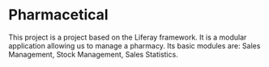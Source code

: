 # Pharmacetical
This project is a project based on the Liferay framework. It is a modular application allowing us to manage a pharmacy. Its basic modules are: Sales Management, Stock Management, Sales Statistics.
